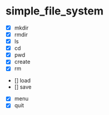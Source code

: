 # simple_file_system

- [x] mkdir
- [x] rmdir
- [x] ls
- [x] cd
- [x] pwd
- [x] create
- [x] rm
- [] load
- [] save
- [x] menu
- [x] quit
